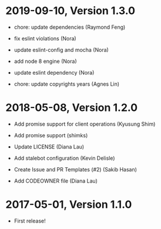 2019-09-10, Version 1.3.0
=========================

 * chore: update dependencies (Raymond Feng)

 * fix eslint violations (Nora)

 * update eslint-config and mocha (Nora)

 * add node 8 engine (Nora)

 * update eslint dependency (Nora)

 * chore: update copyrights years (Agnes Lin)


2018-05-08, Version 1.2.0
=========================

 * Add promise support for client operations (Kyusung Shim)

 * Add promise support (shimks)

 * Update LICENSE (Diana Lau)

 * Add stalebot configuration (Kevin Delisle)

 * Create Issue and PR Templates (#2) (Sakib Hasan)

 * Add CODEOWNER file (Diana Lau)


2017-05-01, Version 1.1.0
=========================

 * First release!
